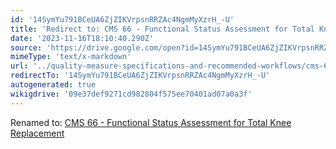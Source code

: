 ```yaml
---
id: '14SymYu791BCeUA6ZjZIKVrpsnRRZAc4NgmMyXzrH_-U'
title: 'Redirect to: CMS 66 - Functional Status Assessment for Total Knee Replacement'
date: '2023-11-16T18:10:40.290Z'
source: 'https://drive.google.com/open?id=14SymYu791BCeUA6ZjZIKVrpsnRRZAc4NgmMyXzrH_-U'
mimeType: 'text/x-markdown'
url: '../quality-measure-specifications-and-recommended-workflows/cms-66-functional-status-assessment-for-total-knee-replacement.md'
redirectTo: '14SymYu791BCeUA6ZjZIKVrpsnRRZAc4NgmMyXzrH_-U'
autogenerated: true
wikigdrive: '09e37def9271cd982804f575ee70401ad07a0a3f'
---
```

Renamed to: [CMS 66 - Functional Status Assessment for Total Knee Replacement](../quality-measure-specifications-and-recommended-workflows/cms-66-functional-status-assessment-for-total-knee-replacement.md)
